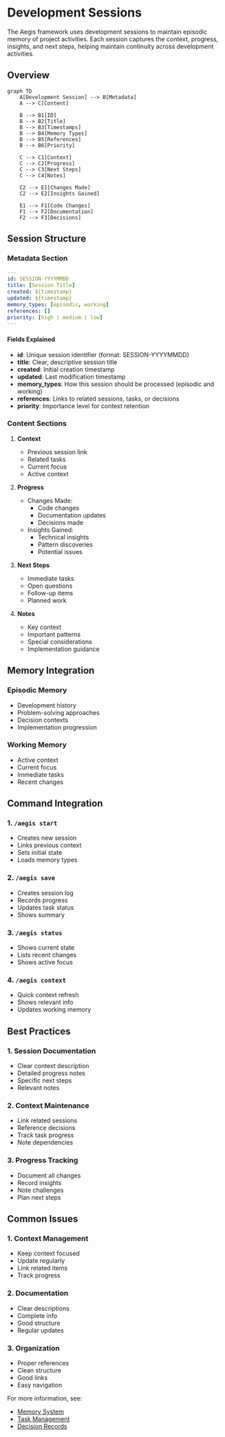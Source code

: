 # Development Sessions

The Aegis framework uses development sessions to maintain episodic memory of project activities. Each session captures the context, progress, insights, and next steps, helping maintain continuity across development activities.

## Overview

```mermaid
graph TD
    A[Development Session] --> B[Metadata]
    A --> C[Content]
    
    B --> B1[ID]
    B --> B2[Title]
    B --> B3[Timestamps]
    B --> B4[Memory Types]
    B --> B5[References]
    B --> B6[Priority]
    
    C --> C1[Context]
    C --> C2[Progress]
    C --> C3[Next Steps]
    C --> C4[Notes]
    
    C2 --> E1[Changes Made]
    C2 --> E2[Insights Gained]
    
    E1 --> F1[Code Changes]
    F1 --> F2[Documentation]
    F2 --> F3[Decisions]
```

## Session Structure

### Metadata Section
```yaml
---
id: SESSION-YYYYMMDD
title: [Session Title]
created: ${timestamp}
updated: ${timestamp}
memory_types: [episodic, working]
references: []
priority: [high | medium | low]
---
```

#### Fields Explained
- **id**: Unique session identifier (format: SESSION-YYYYMMDD)
- **title**: Clear, descriptive session title
- **created**: Initial creation timestamp
- **updated**: Last modification timestamp
- **memory_types**: How this session should be processed (episodic and working)
- **references**: Links to related sessions, tasks, or decisions
- **priority**: Importance level for context retention

### Content Sections

1. **Context**
   - Previous session link
   - Related tasks
   - Current focus
   - Active context

2. **Progress**
   - Changes Made:
     - Code changes
     - Documentation updates
     - Decisions made
   - Insights Gained:
     - Technical insights
     - Pattern discoveries
     - Potential issues

3. **Next Steps**
   - Immediate tasks
   - Open questions
   - Follow-up items
   - Planned work

4. **Notes**
   - Key context
   - Important patterns
   - Special considerations
   - Implementation guidance

## Memory Integration

### Episodic Memory
- Development history
- Problem-solving approaches
- Decision contexts
- Implementation progression

### Working Memory
- Active context
- Current focus
- Immediate tasks
- Recent changes

## Command Integration

### 1. `/aegis start`
- Creates new session
- Links previous context
- Sets initial state
- Loads memory types

### 2. `/aegis save`
- Creates session log
- Records progress
- Updates task status
- Shows summary

### 3. `/aegis status`
- Shows current state
- Lists recent changes
- Shows active focus

### 4. `/aegis context`
- Quick context refresh
- Shows relevant info
- Updates working memory

## Best Practices

### 1. Session Documentation
- Clear context description
- Detailed progress notes
- Specific next steps
- Relevant notes

### 2. Context Maintenance
- Link related sessions
- Reference decisions
- Track task progress
- Note dependencies

### 3. Progress Tracking
- Document all changes
- Record insights
- Note challenges
- Plan next steps

## Common Issues

### 1. Context Management
- Keep context focused
- Update regularly
- Link related items
- Track progress

### 2. Documentation
- Clear descriptions
- Complete info
- Good structure
- Regular updates

### 3. Organization
- Proper references
- Clean structure
- Good links
- Easy navigation

For more information, see:
- [Memory System](memory_system.md)
- [Task Management](tasks.md)
- [Decision Records](decisions.md)